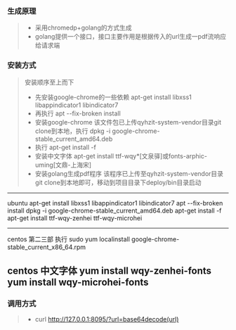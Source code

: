 ### 生成原理

> - 采用chromedp+golang的方式生成
> - golang提供一个接口，接口主要作用是根据传入的url生成一pdf流响应给请求端

### 安装方式

> 安装顺序至上而下
> - 先安装google-chrome的一些依赖 apt-get install libxss1 libappindicator1 libindicator7
> - 再执行 apt --fix-broken install
> - 安装google-chrome 该文件包已上传qyhzit-system-vendor目录git clone到本地，执行 dpkg -i google-chrome-stable_current_amd64.deb
> - 执行 apt-get install -f
> - 安装中文字体 apt-get install ttf-wqy*[文泉驿]或fonts-arphic-uming[文鼎-上海宋]
> - 安装golang生成pdf程序 该程序已上传至qyhzit-system-vendor目录git clone到本地即可，移动到项目目录下deploy/bin目录启动


----------------------------------------------------------
ubuntu 
apt-get install libxss1 libappindicator1 libindicator7
apt --fix-broken install
dpkg -i google-chrome-stable_current_amd64.deb
apt-get install -f
apt-get install ttf-wqy-zenhei ttf-wqy-microhei

---------------------------------------------

centos 第二三部 执行 sudo yum localinstall google-chrome-stable_current_x86_64.rpm

centos 中文字体
yum install wqy-zenhei-fonts
yum install wqy-microhei-fonts
-----------------------------------------------------
### 调用方式

> - curl http://127.0.0.1:8095/?url=base64decode(url)